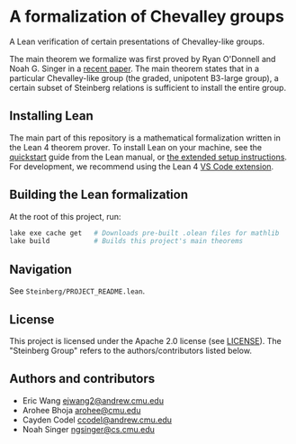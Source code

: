
# A formalization of Chevalley groups

A Lean verification of certain presentations of Chevalley-like groups.

The main theorem we formalize was first proved by Ryan O'Donnell and Noah G. Singer
in a [recent paper](https://arxiv.org/pdf/2411.05916). The main theorem states that in
a particular Chevalley-like group (the graded, unipotent B3-large group), a certain
subset of Steinberg relations is sufficient to install the entire group.

## Installing Lean

The main part of this repository is a mathematical formalization written in the Lean 4 theorem prover.
To install Lean on your machine,
see the [quickstart](https://lean-lang.org/lean4/doc/quickstart.html) guide from the Lean manual,
or [the extended setup instructions](https://lean-lang.org/lean4/doc/setup.html).
For development,
we recommend using the Lean 4 [VS Code extension](https://github.com/leanprover/vscode-lean4).

## Building the Lean formalization

At the root of this project, run:
```bash
lake exe cache get   # Downloads pre-built .olean files for mathlib
lake build           # Builds this project's main theorems
```

## Navigation

See `Steinberg/PROJECT_README.lean`.

## License

This project is licensed under the Apache 2.0 license (see [LICENSE](LICENSE)).
The "Steinberg Group" refers to the authors/contributors listed below.

## Authors and contributors

* Eric Wang <ejwang2@andrew.cmu.edu>
* Arohee Bhoja <arohee@cmu.edu>
* Cayden Codel <ccodel@andrew.cmu.edu>
* Noah Singer <ngsinger@cs.cmu.edu>

